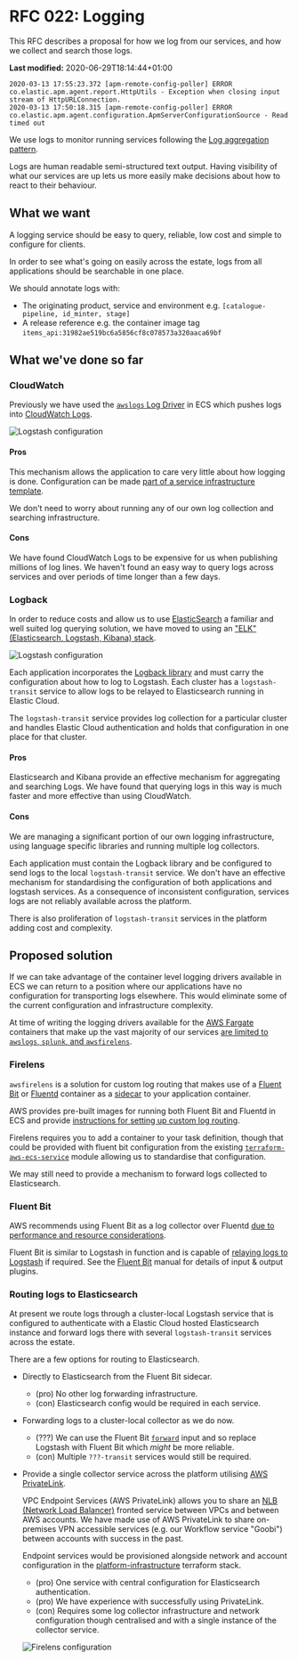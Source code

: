 # RFC 022: Logging

This RFC describes a proposal for how we log from our services, and how we collect and search those logs.

**Last modified:** 2020-06-29T18:14:44+01:00

```
2020-03-13 17:55:23.372 [apm-remote-config-poller] ERROR co.elastic.apm.agent.report.HttpUtils - Exception when closing input stream of HttpURLConnection.
2020-03-13 17:50:18.315 [apm-remote-config-poller] ERROR co.elastic.apm.agent.configuration.ApmServerConfigurationSource - Read timed out
```

We use logs to monitor running services following the [Log aggregation pattern](https://microservices.io/patterns/observability/application-logging.html).

Logs are human readable semi-structured text output. Having visibility of what our services are up lets us more easily make decisions about how to react to their behaviour. 

## What we want

A logging service should be easy to query, reliable, low cost and simple to configure for clients.

In order to see what's going on easily across the estate, logs from all applications should be searchable in one place.
 
We should annotate logs with:
- The originating product, service and environment e.g. `[catalogue-pipeline, id_minter, stage]`
- A release reference e.g. the container image tag `items_api:31982ae519bc6a5856cf8c078573a320aaca69bf`

## What we've done so far

### CloudWatch

Previously we have used the [`awslogs` Log Driver](https://docs.aws.amazon.com/AmazonECS/latest/developerguide/using_awslogs.html) in ECS which pushes logs into [CloudWatch Logs](https://docs.aws.amazon.com/AmazonCloudWatch/latest/logs/WhatIsCloudWatchLogs.html).

![Logstash configuration](cloudwatch.png)

#### Pros

This mechanism allows the application to care very little about how logging is done. Configuration can be made [part of a service infrastructure template](https://github.com/wellcomecollection/terraform-aws-ecs-service/blob/master/task_definition/single_container/task_definition.json.tpl#L16).

We don't need to worry about running any of our own log collection and searching infrastructure.

#### Cons

We have found CloudWatch Logs to be expensive for us when publishing millions of log lines. We haven't found an easy way to query logs across services and over periods of time longer than a few days.

### Logback

In order to reduce costs and allow us to use [ElasticSearch](https://www.elastic.co/log-monitoring) a familiar and well suited log querying solution, we have moved to using an ["ELK" (Elasticsearch, Logstash, Kibana) stack](https://www.elastic.co/what-is/elk-stack).

![Logstash configuration](logstash.png)

Each application incorporates the [Logback library](http://logback.qos.ch/) and must carry the configuration about how to log to Logstash. Each cluster has a `logstash-transit` service to allow logs to be relayed to Elasticsearch running in Elastic Cloud.

The `logstash-transit` service provides log collection for a particular cluster and handles Elastic Cloud authentication and holds that configuration in one place for that cluster.

#### Pros

Elasticsearch and Kibana provide an effective mechanism for aggregating and searching Logs. We have found that querying logs in this way is much faster and more effective than using CloudWatch.

#### Cons

We are managing a significant portion of our own logging infrastructure, using language specific libraries and running multiple log collectors.

Each application must contain the Logback library and be configured to send logs to the local `logstash-transit` service. We don't have an effective mechanism for standardising the configuration of both applications and logstash services. As a consequence of inconsistent configuration, services logs are not reliably available across the platform.

There is also proliferation of `logstash-transit` services in the platform adding cost and complexity.

## Proposed solution

If we can take advantage of the container level logging drivers available in ECS we can return to a position where our applications have no configuration for transporting logs elsewhere. This would eliminate some of the current configuration and infrastructure complexity.

At time of writing the logging drivers available for the [AWS Fargate](https://aws.amazon.com/fargate/) containers that make up the vast majority of our services [are limited to `awslogs`, `splunk`, and `awsfirelens`](https://docs.aws.amazon.com/AmazonECS/latest/APIReference/API_LogConfiguration.html). 

### Firelens

`awsfirelens` is a solution for custom log routing that makes use of a [Fluent Bit](https://fluentbit.io/) or [Fluentd](https://www.fluentd.org/) container as a [sidecar](https://www.oreilly.com/library/view/designing-distributed-systems/9781491983638/ch02.html) to your application container.

AWS provides pre-built images for running both Fluent Bit and Fluentd in ECS and provide [instructions for setting up custom log routing](https://docs.aws.amazon.com/AmazonECS/latest/userguide/using_firelens.html).

Firelens requires you to add a container to your task definition, though that could be provided with fluent bit configuration from the existing [`terraform-aws-ecs-service`](https://github.com/wellcomecollection/terraform-aws-ecs-service) module allowing us to standardise that configuration.

We may still need to provide a mechanism to forward logs collected to Elasticsearch. 

### Fluent Bit

AWS recommends using Fluent Bit as a log collector over Fluentd [due to performance and resource considerations](https://aws.amazon.com/blogs/opensource/centralized-container-logging-fluent-bit/). 

Fluent Bit is similar to Logstash in function and is capable of [relaying logs to Logstash](https://github.com/fluent/fluent-bit-tutorials/blob/master/ship_to/logstash.md) if required. See the [Fluent Bit](https://docs.fluentbit.io/manual/) manual for details of input & output plugins.

### Routing logs to Elasticsearch

At present we route logs through a cluster-local Logstash service that is configured to authenticate with a Elastic Cloud hosted Elasticsearch instance and forward logs there with several `logstash-transit` services across the estate.

There are a few options for routing to Elasticsearch.

- Directly to Elasticsearch from the Fluent Bit sidecar.
  - (pro) No other log forwarding infrastructure.
  - (con) Elasticsearch config would be required in each service.
- Forwarding logs to a cluster-local collector as we do now.
  - (???) We can use the Fluent Bit [`forward`](https://docs.fluentbit.io/manual/input/forward) input and so replace Logstash with Fluent Bit which _might_ be more reliable.
  - (con) Multiple `???-transit` services would still be required.
- Provide a single collector service across the platform utilising [AWS PrivateLink](https://docs.aws.amazon.com/vpc/latest/userguide/endpoint-service.html).
  
  VPC Endpoint Services (AWS PrivateLink) allows you to share an [NLB (Network Load Balancer)](https://docs.aws.amazon.com/elasticloadbalancing/latest/network/introduction.html) fronted service between VPCs and between AWS accounts. We have made use of AWS PrivateLink to share on-premises VPN accessible services (e.g. our Workflow service "Goobi") between accounts with success in the past.
  
  Endpoint services would be provisioned alongside network and account configuration in the [platform-infrastructure](https://github.com/wellcomecollection/platform-infrastructure) terraform stack. 
  
  - (pro) One service with central configuration for Elasticsearch authentication.
  - (pro) We have experience with successfully using PrivateLink.
  - (con) Requires some log collector infrastructure and network configuration though centralised and with a single instance of the collector service.
  
  ![Firelens configuration](firelens.png)




